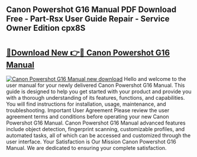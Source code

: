 ## Canon Powershot G16 Manual PDF Download Free - Part-Rsx User Guide Repair - Service Owner Edition cpx8S

# <h2><a href="http://bc16248.oget.top/?id=Canon+Powershot+G16+Manual">🔗Download New 👉🔴 Canon Powershot G16 Manual</a></h2>

[![Canon Powershot G16 Manual new download](https://i.imgur.com/5g1atiW.png)](http://bc16248.oget.top/?id=Canon+Powershot+G16+Manual)
Hello and welcome to the user manual for your newly delivered Canon Powershot G16 Manual. This guide is designed to help you get started with your product and provide you with a thorough understanding of its features, functions, and capabilities. You will find instructions for installation, usage, maintenance, and troubleshooting. Important User Agreement Please review the user agreement terms and conditions before operating your new Canon Powershot G16 Manual. Canon Powershot G16 Manual advanced features include object detection, fingerprint scanning, customizable profiles, and automated tasks, all of which can be accessed and customized through the user interface. Your Satisfaction is Our Mission Canon Powershot G16 Manual. We are dedicated to ensuring your complete satisfaction.

